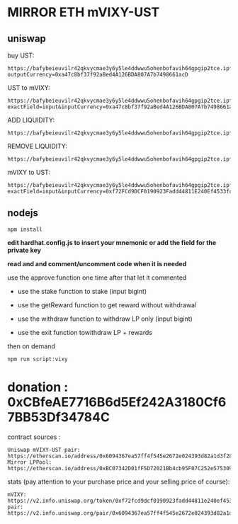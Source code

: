 # MIRROR ETH mVIXY-UST

## uniswap
buy UST: 
```
https://bafybeieuvilr42qkvycmae3y6y5le4ddwwu5ohenbofavih64gpgip2tce.ipfs.dweb.link/#/swap?outputCurrency=0xa47c8bf37f92aBed4A126BDA807A7b7498661acD
```
UST to mVIXY: 
```
https://bafybeieuvilr42qkvycmae3y6y5le4ddwwu5ohenbofavih64gpgip2tce.ipfs.dweb.link/#/swap?exactField=input&inputCurrency=0xa47c8bf37f92aBed4A126BDA807A7b7498661acD&outputCurrency=0xf72FCd9DCF0190923Fadd44811E240Ef4533fc86
```
ADD LIQUIDITY: 
```
https://bafybeieuvilr42qkvycmae3y6y5le4ddwwu5ohenbofavih64gpgip2tce.ipfs.dweb.link/#/add/v2/0xf72FCd9DCF0190923Fadd44811E240Ef4533fc86/0xa47c8bf37f92aBed4A126BDA807A7b7498661acD
```
REMOVE LIQUIDITY: 
```
https://bafybeieuvilr42qkvycmae3y6y5le4ddwwu5ohenbofavih64gpgip2tce.ipfs.dweb.link/#/remove/v2/0xf72FCd9DCF0190923Fadd44811E240Ef4533fc86/0xa47c8bf37f92aBed4A126BDA807A7b7498661acD
```
mVIXY to UST: 
```
https://bafybeieuvilr42qkvycmae3y6y5le4ddwwu5ohenbofavih64gpgip2tce.ipfs.dweb.link/#/swap?exactField=input&inputCurrency=0xf72FCd9DCF0190923Fadd44811E240Ef4533fc86&outputCurrency=0xa47c8bf37f92aBed4A126BDA807A7b7498661acD
```

## nodejs
```
npm install
```
**edit hardhat.config.js to insert your mnemonic or add the field for the private key**

**read and and comment/uncomment code when it is needed**

use the approve function one time after that let it commented

- use the stake function to stake (input bigint)

- use the getReward function to get reward without withdrawal

- use the withdraw function to withdraw LP only (input bigint)

- use the exit function towithdraw LP + rewards

then on demand
```
npm run script:vixy
```

# donation : 0xCBfeAE7716B6d5Ef242A3180Cf67BB53Df34784C

contract sources :
```
Uniswap mVIXY-UST pair: https://etherscan.io/address/0x6094367ea57ff4f545e2672e024393d82a1d3f28#code
Mirror LPPool: https://etherscan.io/address/0xBC07342D01fF5D72021Bb4cb95F07C252e575309#code
```

stats (pay attention to your purchase price and your selling price of course):
```
mVIXY: https://v2.info.uniswap.org/token/0xf72fcd9dcf0190923fadd44811e240ef4533fc86
pair: https://v2.info.uniswap.org/pair/0x6094367ea57ff4f545e2672e024393d82a1d3f28
```
